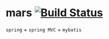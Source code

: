# mars [![Build Status](https://travis-ci.org/zhangsongyang/mars.svg?branch=master)](https://travis-ci.org/zhangsongyang/mars)
`spring` + `spring MVC` + `mybatis`
